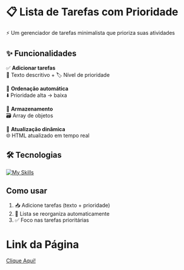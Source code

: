 # 📋 Lista de Tarefas com Prioridade

⚡ Um gerenciador de tarefas minimalista que prioriza suas atividades

## ✨ Funcionalidades

✅ **Adicionar tarefas**  
📝 Texto descritivo + 🏷️ Nível de prioridade  

🔀 **Ordenação automática**  
⬇️ Prioridade alta → baixa  

💾 **Armazenamento**  
🗃️ Array de objetos  

🔄 **Atualização dinâmica**  
🌐 HTML atualizado em tempo real  

## 🛠️ Tecnologias

[![My Skills](https://skillicons.dev/icons?i=js,html,css)](https://skillicons.dev)

## Como usar

1. 📥 Adicione tarefas (texto + prioridade)  
2. 🔄 Lista se reorganiza automaticamente  
3. ✅ Foco nas tarefas prioritárias

# Link da Página 
<a target="_blank" href="https://maysanazario.github.io/Lista-de-Tarafas-com-Prioridades/">Clique Aqui!</a>
